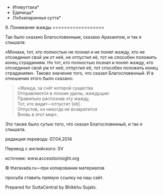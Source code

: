 * Итивуттака*
* Единицы*
* Лобхапариннья сутта*

9\. Понимание жажды
\=\=\=\=\=\=\=\=\=\=\=\=\=\=\=\=\=\=

Так было сказано Благословенным, сказано Арахантом, и так я слышала:

«Монахи, тот, кто полностью не познал и не понял жажду, кто не отсоединил свой ум от неё, не отпустил её, тот не способен положить конец страданиям\. Но тот, кто полностью познал и понял жажду, кто отсоединил свой ум от неё, отпустил её, тот способен положить конец страданиям»\. Таково значение того, что сказал Благословенный\. И в отношении этого было сказано:

> «Жажда, за счёт которой существа  
> Отправляются в плохие уделы, жаждущие:  
> Правильно распознав эту жажду,  
> Тот, кто видит—отпустит \[её\]\.  
> Отпустив, он никогда не возвратится  
> Вновь в этот мир»\.

Это также было сутью того, что сказал Благословенный, и так я слышала\.

редакция перевода: 07\.04\.2014

Перевод с английского: SV

источник: www\.accesstoinsight\.org

© theravada\.ru—при копировании материалов

просьба ставить прямую ссылку на наш сайт\.

Prepared for SuttaCentral by Bhikkhu Sujato\.